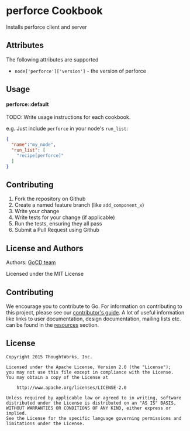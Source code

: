 perforce Cookbook
=================

Installs perforce client and server

Attributes
----------

The following attributes are supported

* `node['perforce']['version']` - the version of perforce

Usage
-----
#### perforce::default
TODO: Write usage instructions for each cookbook.

e.g.
Just include `perforce` in your node's `run_list`:

```json
{
  "name":"my_node",
  "run_list": [
    "recipe[perforce]"
  ]
}
```

Contributing
------------

1. Fork the repository on Github
2. Create a named feature branch (like `add_component_x`)
3. Write your change
4. Write tests for your change (if applicable)
5. Run the tests, ensuring they all pass
6. Submit a Pull Request using Github

License and Authors
-------------------
Authors: [GoCD team](https://gocd.org)

Licensed under the MIT License


## Contributing

We encourage you to contribute to Go. For information on contributing to this project, please see our [contributor's guide](http://www.go.cd/contribute).
A lot of useful information like links to user documentation, design documentation, mailing lists etc. can be found in the [resources](http://www.go.cd/community/resources.html) section.

## License

```plain
Copyright 2015 ThoughtWorks, Inc.

Licensed under the Apache License, Version 2.0 (the "License");
you may not use this file except in compliance with the License.
You may obtain a copy of the License at

    http://www.apache.org/licenses/LICENSE-2.0

Unless required by applicable law or agreed to in writing, software
distributed under the License is distributed on an "AS IS" BASIS,
WITHOUT WARRANTIES OR CONDITIONS OF ANY KIND, either express or implied.
See the License for the specific language governing permissions and
limitations under the License.
```
